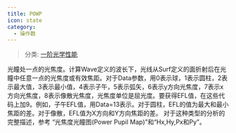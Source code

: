 ```yaml
---
title: POWP
icon: state
category:
  - 操作数
---
```


> 分类: [一阶光学性能](/hb/operands/131/879/  "Zemax 操作数 一阶光学性能")

光瞳处一点的光焦度。计算Wave定义的波长下，光线从Surf定义的面折射后在光瞳中任意一点的光焦度或有效焦距。对于Data参数，用0表示球，1表示圆柱，2表示最大值，3表示最小值，4表示子午，5表示弧矢，6表示y方向光焦度，7表示x方向光焦度，8表示像散光焦度，光焦度单位是屈光度。要获得EFL值，在这些代码上加9。例如，子午EFL值，用Data=13表示。对于圆柱，EFL的值为最大和最小焦距的差。对于像散，EFL值为X方向和Y方向焦距的差。 
对于这种类型的分析的完整描述，参考 “光焦度光瞳图(Power Pupil Map)”和“Hx,Hy,Px和Py”。